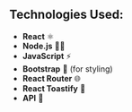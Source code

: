 


## Technologies Used:
- **React** ⚛️
- **Node.js** 🧑‍💻
- **JavaScript** ⚡️
- **Bootstrap** 🧴 (for styling)
- **React Router** 🌐
- **React Toastify** 🔔
- **API** 📡
